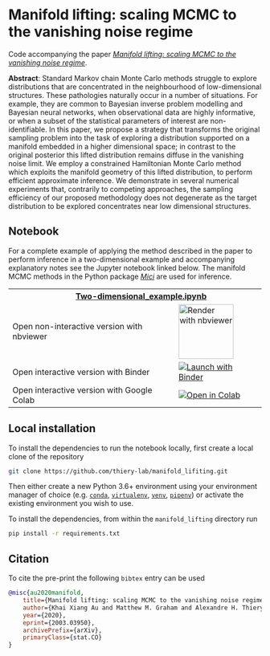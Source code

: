 # Manifold lifting: scaling MCMC to the vanishing noise regime

Code accompanying the paper [*Manifold lifting: scaling MCMC to the vanishing noise regime*](https://arxiv.org/abs/2003.03950).

**Abstract**: Standard Markov chain Monte Carlo methods struggle to explore distributions that are concentrated in the neighbourhood of low-dimensional structures. These pathologies naturally occur in a number of situations. For example, they are common to Bayesian inverse problem modelling and Bayesian neural networks, when observational data are highly informative, or when a subset of the statistical parameters of interest are non-identifiable. In this paper, we propose a strategy that transforms the original sampling problem into the task of exploring a distribution supported on a manifold embedded in a higher dimensional space; in contrast to the original posterior this lifted distribution remains diffuse in the vanishing noise limit. We employ a constrained Hamiltonian Monte Carlo method which exploits the manifold geometry of this lifted distribution, to perform efficient approximate inference. We demonstrate in several numerical experiments that, contrarily to competing approaches, the sampling efficiency of our proposed methodology does not degenerate as the target distribution to be explored concentrates near low dimensional structures.

## Notebook

For a complete example of applying the method described in the paper to perform inference in a two-dimensional example and accompanying explanatory notes see the Jupyter notebook linked below. The manifold MCMC methods in the Python package [*Mici*](https://github.com/matt-graham/mici) are used for inference.

<table>
  <tr>
    <th colspan="2"><img src='https://raw.githubusercontent.com/jupyter/design/master/logos/Favicon/favicon.svg?sanitize=true' width="15" style="vertical-align:text-bottom; margin-right: 5px;"/> <a href="notebooks/Two-dimensional_example.ipynb">Two-dimensional_example.ipynb</a></th>
  </tr>
  <tr>
    <td>Open non-interactive version with nbviewer</td>
    <td>
      <a href="https://nbviewer.jupyter.org/github/thiery-lab/manifold_lifting/blob/master/notebooks/Two-dimensional_example.ipynb">
        <img src="https://raw.githubusercontent.com/jupyter/design/master/logos/Badges/nbviewer_badge.svg?sanitize=true" width="109" alt="Render with nbviewer"  style="vertical-align:text-bottom" />
      </a>
    </td>
  </tr>
  <tr>
    <td>Open interactive version with Binder</td>
    <td>
      <a href="https://mybinder.org/v2/gh/thiery-lab/manifold_lifting/master?filepath=notebooks%2FTwo-dimensional_example.ipynb">
        <img src="https://mybinder.org/badge_logo.svg" alt="Launch with Binder"  style="vertical-align:text-bottom"/>
      </a>
    </td>
  </tr>
  <tr>
    <td>Open interactive version with Google Colab</td>
    <td>
      <a href="https://colab.research.google.com/github/thiery-lab/manifold_lifting/blob/master/notebooks/Two-dimensional_example.ipynb">
        <img alt="Open in Colab" src="https://colab.research.google.com/assets/colab-badge.svg" style="vertical-align:text-bottom">
       </a> 
    </td>
  </tr>
</table>

## Local installation

To install the dependencies to run the notebook locally, first create a local clone of the repository

```bash
git clone https://github.com/thiery-lab/manifold_lifiting.git
```

Then either create a new Python 3.6+ environment using your environment manager of choice (e.g. [`conda`](https://docs.conda.io/projects/conda/en/latest/user-guide/tasks/manage-environments.html#creating-an-environment-with-commands), [`virtualenv`](https://virtualenv.pypa.io/en/latest/userguide/#usage), [`venv`](https://docs.python.org/3/library/venv.html#creating-virtual-environments), [`pipenv`](https://pipenv.kennethreitz.org/en/latest/install/#installing-packages-for-your-project)) or activate the existing environment you wish to use.

To install the dependencies, from within the `manifold_lifting` directory run

```bash
pip install -r requirements.txt
```

## Citation

To cite the pre-print the following `bibtex` entry can be used

```bibtex
@misc{au2020manifold,
    title={Manifold lifting: scaling MCMC to the vanishing noise regime},
    author={Khai Xiang Au and Matthew M. Graham and Alexandre H. Thiery},
    year={2020},
    eprint={2003.03950},
    archivePrefix={arXiv},
    primaryClass={stat.CO}
}
```
